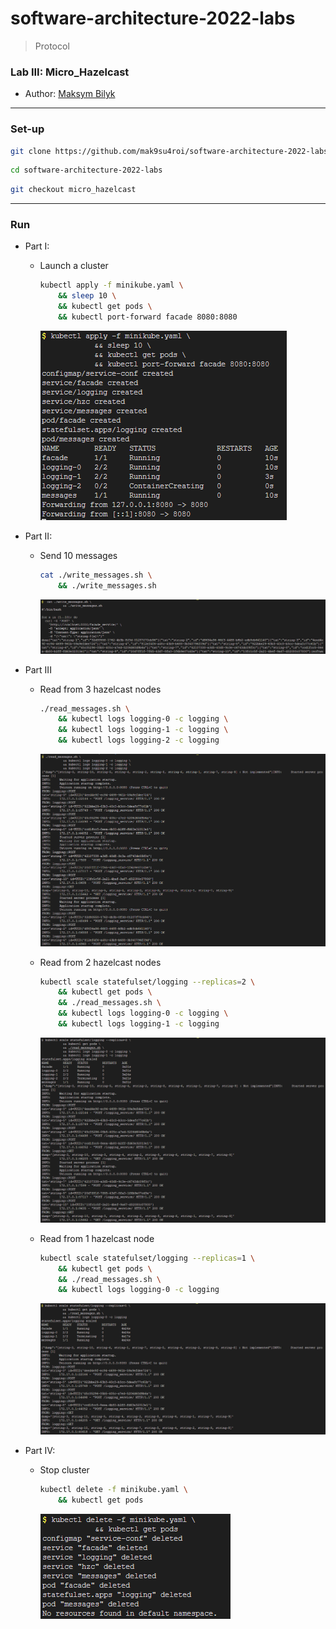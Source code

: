 # software-architecture-2022-labs

> Protocol

### Lab III: Micro_Hazelcast
- Author: [Maksym Bilyk](https://github.com/mak9su4roi)

---

### Set-up
```bash
git clone https://github.com/mak9su4roi/software-architecture-2022-labs.git
```
```bash
cd software-architecture-2022-labs
```
```bash
git checkout micro_hazelcast
```

---

### Run

- Part I:
    - Launch a cluster
        ```bash
        kubectl apply -f minikube.yaml \
            && sleep 10 \
            && kubectl get pods \
            && kubectl port-forward facade 8080:8080
        ```
        ![](media/1.png)

- Part II:
    - Send 10 messages
        ```bash
        cat ./write_messages.sh \
            && ./write_messages.sh
        ```
        ![](media/2.png)

- Part III
    - Read from 3 hazelcast nodes
        ```bash
        ./read_messages.sh \
            && kubectl logs logging-0 -c logging \
            && kubectl logs logging-1 -c logging \
            && kubectl logs logging-2 -c logging
        ```
        ![](media/3.1.png)
 
    - Read from 2 hazelcast nodes
        ```bash
        kubectl scale statefulset/logging --replicas=2 \
            && kubectl get pods \
            && ./read_messages.sh \
            && kubectl logs logging-0 -c logging \
            && kubectl logs logging-1 -c logging
        ```
        ![](media/3.2.png)

    - Read from 1 hazelcast node
        ```bash
        kubectl scale statefulset/logging --replicas=1 \
            && kubectl get pods \
            && ./read_messages.sh \
            && kubectl logs logging-0 -c logging
        ```
        ![](media/3.3.png)

- Part IV:
    - Stop cluster
        ```bash
        kubectl delete -f minikube.yaml \
            && kubectl get pods
        ```
        ![](media/4.png)

